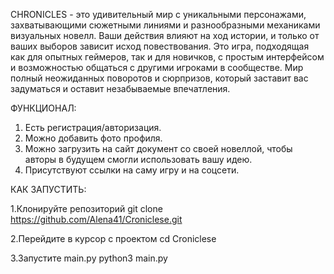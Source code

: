 CHRONICLES - это удивительный мир с уникальными персонажами, захватывающими сюжетными линиями и разнообразными механиками визуальных новелл. 
Ваши действия влияют на ход истории, и только от ваших выборов зависит исход повествования. 
Это игра, подходящая как для опытных геймеров, так и для новичков, с простым интерфейсом и возможностью общаться с другими игроками в сообществе. 
Мир полный неожиданных поворотов и сюрпризов, который заставит вас задуматься и оставит незабываемые впечатления.


ФУНКЦИОНАЛ:
1) Есть регистрация/авторизация.
2) Можно добавить фото профиля.
3) Можно загрузить на сайт документ со своей новеллой, чтобы авторы в будущем смогли использовать вашу идею.
4) Присутствуют ссылки на саму игру и на соцсети.


КАК ЗАПУСТИТЬ:

1.Клонируйте репозиторий 
git clone https://github.com/Alena41/Croniclese.git

2.Перейдите в курсор с проектом cd Croniclese

3.Запустите main.py python3 main.py
